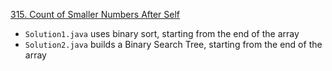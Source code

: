 [315. Count of Smaller Numbers After Self](https://leetcode.com/problems/count-of-smaller-numbers-after-self/)

- `Solution1.java` uses binary sort, starting from the end of the array
- `Solution2.java` builds a Binary Search Tree, starting from the end of the array
